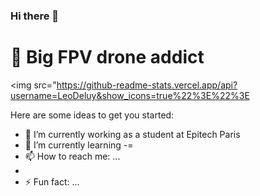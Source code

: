### Hi there 👋
#
# :rocket: Big FPV drone addict 

<img src="https://github-readme-stats.vercel.app/api?username=LeoDeluy&show_icons=true%22%3E%22%3E

Here are some ideas to get you started:

- 🔭 I’m currently working as a student at Epitech Paris
- 🌱 I’m currently learning 
-=
- 📫 How to reach me: ...
- 
- ⚡ Fun fact: ...

